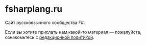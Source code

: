 # fsharplang.ru

Сайт русскоязычного сообщества F#.

Если вы хотите прислать нам какой-то материал — пожалуйста, ознакомьтесь с
[редакционной политикой][editorial-policy].

[editorial-policy]: docs/editorial-policy.md
